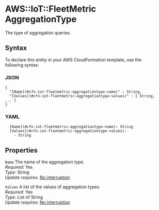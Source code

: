 # AWS::IoT::FleetMetric AggregationType<a name="aws-properties-iot-fleetmetric-aggregationtype"></a>

The type of aggregation queries\.

## Syntax<a name="aws-properties-iot-fleetmetric-aggregationtype-syntax"></a>

To declare this entity in your AWS CloudFormation template, use the following syntax:

### JSON<a name="aws-properties-iot-fleetmetric-aggregationtype-syntax.json"></a>

```
{
  "[Name](#cfn-iot-fleetmetric-aggregationtype-name)" : String,
  "[Values](#cfn-iot-fleetmetric-aggregationtype-values)" : [ String, ... ]
}
```

### YAML<a name="aws-properties-iot-fleetmetric-aggregationtype-syntax.yaml"></a>

```
  [Name](#cfn-iot-fleetmetric-aggregationtype-name): String
  [Values](#cfn-iot-fleetmetric-aggregationtype-values): 
    - String
```

## Properties<a name="aws-properties-iot-fleetmetric-aggregationtype-properties"></a>

`Name`  <a name="cfn-iot-fleetmetric-aggregationtype-name"></a>
The name of the aggregation type\.  
*Required*: Yes  
*Type*: String  
*Update requires*: [No interruption](https://docs.aws.amazon.com/AWSCloudFormation/latest/UserGuide/using-cfn-updating-stacks-update-behaviors.html#update-no-interrupt)

`Values`  <a name="cfn-iot-fleetmetric-aggregationtype-values"></a>
A list of the values of aggregation types\.  
*Required*: Yes  
*Type*: List of String  
*Update requires*: [No interruption](https://docs.aws.amazon.com/AWSCloudFormation/latest/UserGuide/using-cfn-updating-stacks-update-behaviors.html#update-no-interrupt)